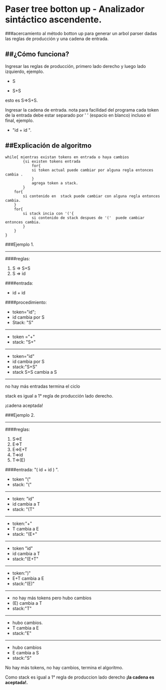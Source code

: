 # Paser tree botton up - Analizador sintáctico ascendente.
###acercamiento al método botton up para generar un arbol parser dadas las reglas de producción y una cadena de entrada.

##¿Cómo funciona?
-
Ingresar las reglas de producción, primero lado derecho y luego lado izquierdo, ejemplo. 

* S

* S+S

esto es S=>S+S.

Ingresar la cadena de entrada. nota para facilidad del programa cada token de la entrada debe estar separado por ' ' (espacio en blanco) incluso el final, ejemplo. 

* "id + id ". 

##Explicación de algoritmo
---

    while{ mientras existan tokens en entrada o haya cambios  
            {si existen tokens entrada  
                for{
                si token actual puede cambiar por alguna regla entonces cambia .
                }
                agrega token a stack.
            }
        for{
            si contenido en  stack puede cambiar con alguna regla entonces cambia.
        }
        for{
            si stack incia con '('{ 
                si contenido de stack despues de '('  puede cambiar entonces cambia.
            }
        }
    }

###Ejemplo 1.
____

####reglas:
1. S => S+S
2. S => id

####entrada: 
* id + id

####procedimiento:
* token="id";
* id cambia por S
* Stack: "S"
- - -

* token ="+"
* stack: "S+"
___

* token="id"
* id cambia por S
* stack:"S+S"
* stack S+S cambia a S
___
no hay más entradas termina el ciclo

stack es igual a 1° regla de producción lado derecho.

¡cadena aceptada!



###Ejemplo 2.
____
####reglas:
1. S=>E
2. E=>T
3. E=>E+T
4. T=>id
5. T=>(E)

####entrada: 
"( id + id ) ".

* token "("
* stack: "("
___

* token: "id"
* id cambia a T
* stack: "(T"
___

* token:"+"
* T cambia a E
* stack: "(E+"
___

* token "id"
* id cambia a T
* stack:"(E+T"
___

* token:")"
* E+T cambia a E
* stack:"(E)"
___

* no hay más tokens pero hubo cambios 
* (E) cambia a T
* stack:"T"
___

* hubo cambios.
* T cambia a E
* stack:"E"
___

* hubo cambios
* E cambia a S
* stack:"S"

No hay más tokens, no hay cambios, termina el algoritmo. 

Como stack es igual a 1° regla de produccion lado derecho **¡la cadena es aceptada!.**








